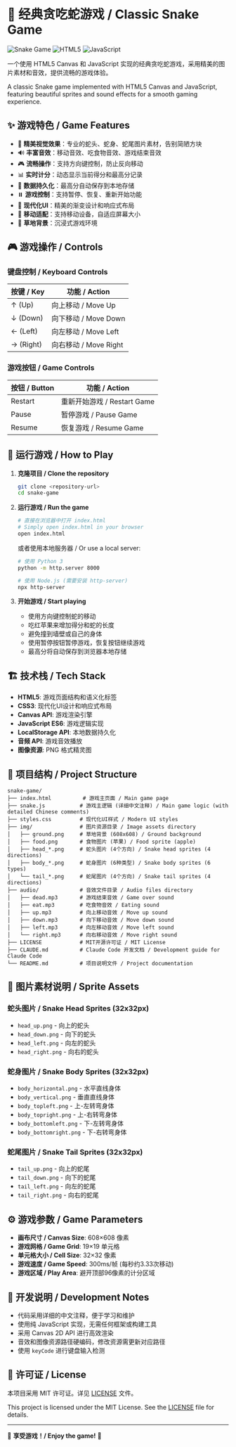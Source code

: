 # 🐍 经典贪吃蛇游戏 / Classic Snake Game

![Snake Game](https://img.shields.io/badge/Game-Snake-green) ![HTML5](https://img.shields.io/badge/HTML5-Canvas-orange) ![JavaScript](https://img.shields.io/badge/JavaScript-ES6-yellow)

一个使用 HTML5 Canvas 和 JavaScript 实现的经典贪吃蛇游戏，采用精美的图片素材和音效，提供流畅的游戏体验。

A classic Snake game implemented with HTML5 Canvas and JavaScript, featuring beautiful sprites and sound effects for a smooth gaming experience.

## ✨ 游戏特色 / Game Features

- 🎨 **精美视觉效果**：专业的蛇头、蛇身、蛇尾图片素材，告别简陋方块
- 🔊 **丰富音效**：移动音效、吃食物音效、游戏结束音效
- 🎮 **流畅操作**：支持方向键控制，防止反向移动
- 📊 **实时计分**：动态显示当前得分和最高分记录
- 💾 **数据持久化**：最高分自动保存到本地存储
- ⏸️ **游戏控制**：支持暂停、恢复、重新开始功能
- 🎯 **现代化UI**：精美的渐变设计和响应式布局
- 📱 **移动适配**：支持移动设备，自适应屏幕大小
- 🌿 **草地背景**：沉浸式游戏环境

## 🎮 游戏操作 / Controls

### 键盘控制 / Keyboard Controls
| 按键 / Key | 功能 / Action |
|------------|---------------|
| ↑ (Up)     | 向上移动 / Move Up |
| ↓ (Down)   | 向下移动 / Move Down |
| ← (Left)   | 向左移动 / Move Left |
| → (Right)  | 向右移动 / Move Right |

### 游戏按钮 / Game Controls
| 按钮 / Button | 功能 / Action |
|---------------|---------------|
| Restart | 重新开始游戏 / Restart Game |
| Pause | 暂停游戏 / Pause Game |
| Resume | 恢复游戏 / Resume Game |

## 🚀 运行游戏 / How to Play

1. **克隆项目 / Clone the repository**
   ```bash
   git clone <repository-url>
   cd snake-game
   ```

2. **运行游戏 / Run the game**
   ```bash
   # 直接在浏览器中打开 index.html
   # Simply open index.html in your browser
   open index.html
   ```
   或者使用本地服务器 / Or use a local server:
   ```bash
   # 使用 Python 3
   python -m http.server 8000
   
   # 使用 Node.js (需要安装 http-server)
   npx http-server
   ```

3. **开始游戏 / Start playing**
   - 使用方向键控制蛇的移动
   - 吃红苹果来增加得分和蛇的长度
   - 避免撞到墙壁或自己的身体
   - 使用暂停按钮暂停游戏，恢复按钮继续游戏
   - 最高分将自动保存到浏览器本地存储

## 🏗️ 技术栈 / Tech Stack

- **HTML5**: 游戏页面结构和语义化标签
- **CSS3**: 现代化UI设计和响应式布局  
- **Canvas API**: 游戏渲染引擎
- **JavaScript ES6**: 游戏逻辑实现
- **LocalStorage API**: 本地数据持久化
- **音频 API**: 游戏音效播放
- **图像资源**: PNG 格式精灵图

## 📁 项目结构 / Project Structure

```
snake-game/
├── index.html          # 游戏主页面 / Main game page
├── snake.js           # 游戏主逻辑 (详细中文注释) / Main game logic (with detailed Chinese comments)
├── styles.css         # 现代化UI样式 / Modern UI styles
├── img/               # 图片资源目录 / Image assets directory
│   ├── ground.png     # 草地背景 (608x608) / Ground background
│   ├── food.png       # 食物图片 (苹果) / Food sprite (apple)
│   ├── head_*.png     # 蛇头图片 (4个方向) / Snake head sprites (4 directions)
│   ├── body_*.png     # 蛇身图片 (6种类型) / Snake body sprites (6 types)
│   └── tail_*.png     # 蛇尾图片 (4个方向) / Snake tail sprites (4 directions)
├── audio/             # 音效文件目录 / Audio files directory
│   ├── dead.mp3       # 游戏结束音效 / Game over sound
│   ├── eat.mp3        # 吃食物音效 / Eating sound
│   ├── up.mp3         # 向上移动音效 / Move up sound
│   ├── down.mp3       # 向下移动音效 / Move down sound
│   ├── left.mp3       # 向左移动音效 / Move left sound
│   └── right.mp3      # 向右移动音效 / Move right sound
├── LICENSE            # MIT开源许可证 / MIT License
├── CLAUDE.md          # Claude Code 开发文档 / Development guide for Claude Code
└── README.md          # 项目说明文件 / Project documentation
```

## 🎨 图片素材说明 / Sprite Assets

### 蛇头图片 / Snake Head Sprites (32x32px)
- `head_up.png` - 向上的蛇头
- `head_down.png` - 向下的蛇头  
- `head_left.png` - 向左的蛇头
- `head_right.png` - 向右的蛇头

### 蛇身图片 / Snake Body Sprites (32x32px)
- `body_horizontal.png` - 水平直线身体
- `body_vertical.png` - 垂直直线身体
- `body_topleft.png` - 上-左转弯身体
- `body_topright.png` - 上-右转弯身体
- `body_bottomleft.png` - 下-左转弯身体
- `body_bottomright.png` - 下-右转弯身体

### 蛇尾图片 / Snake Tail Sprites (32x32px)
- `tail_up.png` - 向上的蛇尾
- `tail_down.png` - 向下的蛇尾
- `tail_left.png` - 向左的蛇尾  
- `tail_right.png` - 向右的蛇尾

## ⚙️ 游戏参数 / Game Parameters

- **画布尺寸 / Canvas Size**: 608×608 像素
- **游戏网格 / Game Grid**: 19×19 单元格
- **单元格大小 / Cell Size**: 32×32 像素
- **游戏速度 / Game Speed**: 300ms/帧 (每秒约3.33次移动)
- **游戏区域 / Play Area**: 避开顶部96像素的计分区域

## 🔧 开发说明 / Development Notes

- 代码采用详细的中文注释，便于学习和维护
- 使用纯 JavaScript 实现，无需任何框架或构建工具
- 采用 Canvas 2D API 进行高效渲染
- 音效和图像资源路径硬编码，修改资源需更新对应路径
- 使用 `keyCode` 进行键盘输入检测

## 📝 许可证 / License

本项目采用 MIT 许可证。详见 [LICENSE](LICENSE) 文件。

This project is licensed under the MIT License. See the [LICENSE](LICENSE) file for details.

---

🎯 **享受游戏！/ Enjoy the game!** 🎯